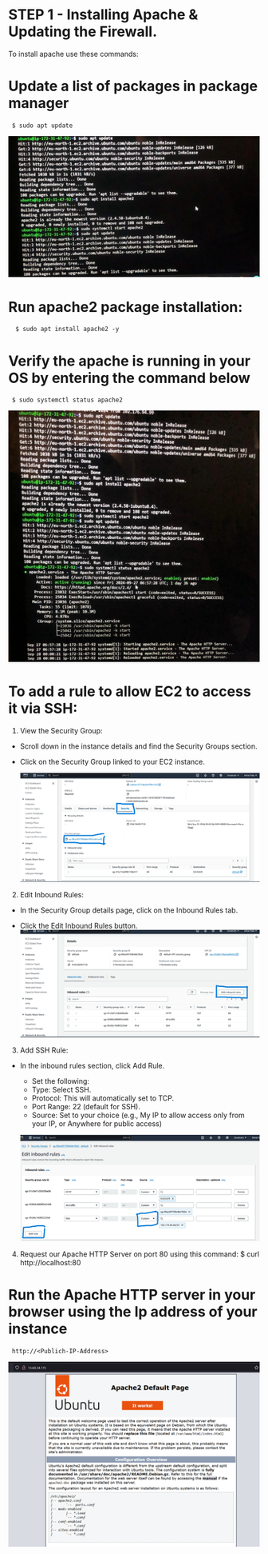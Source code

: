 # STEP 1 - Installing Apache & Updating the Firewall.
To install apache use these commands:

# Update a list of packages in package manager

     $ sudo apt update

![img](images/apache_install.jpeg)

# Run apache2 package installation:

      $ sudo apt install apache2 -y

# Verify the apache is running in your OS by entering the command below
     $ sudo systemctl status apache2
![img](images/apache_status.jpeg)

# To add a rule to allow EC2 to access it via SSH:
1. View the Security Group:
- Scroll down in the instance details and find the Security Groups section.
- Click on the Security Group linked to your EC2 instance.

    ![img](images/security.png)

2. Edit Inbound Rules:
- In the Security Group details page, click on the Inbound Rules tab.

- Click the Edit Inbound Rules button.
    ![img](images/edit_inbound.png)

3. Add SSH Rule:
- In the inbound rules section, click Add Rule.
  - Set the following:
   - Type: Select SSH.
   - Protocol: This will automatically set to TCP.
   - Port Range: 22 (default for SSH).
   - Source: Set to your choice (e.g., My IP to allow access only from your IP, or Anywhere for public access)

    ![img](imgaes/add_SSH.png)

4. Request our Apache HTTP Server on port 80 using this command:
     $ curl http://localhost:80

# Run the Apache HTTP server in your browser using the Ip address of your instance

     http://<Publich-IP-Address>

![img](images/Apache_site.png)
